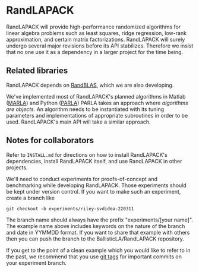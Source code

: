 # RandLAPACK

RandLAPACK will provide high-performance randomized algorithms for linear algebra problems such as least squares, ridge regression, low-rank approximation, and certain matrix factorizations.
RandLAPACK will surely undergo several major revisions before its API stabilizes.
Therefore we insist that no one use it as a dependency in a larger project for the time being.

## Related libraries

RandLAPACK depends on [RandBLAS](https://github.com/BallisticLA/proto_rblas), which we are also
developing. 

We've implemented most of RandLAPACK's planned algorithms in Matlab ([MARLA](https://github.com/BallisticLA/marla)) and Python ([PARLA](https://github.com/BallisticLA/parla))
PARLA takes an approach where *algorithms are objects.*
An algorithm needs to be instantiated with its tuning parameters and implementations 
of appropriate subroutines in order to be used.
RandLAPACK's main API will take a similar approach.


## Notes for collaborators

Refer to ``INSTALL.md`` for directions on how to install RandLAPACK's dependencies,
install RandLAPACK itself, and use RandLAPACK in other projects.

We'll need to conduct experiments for proofs-of-concept and benchmarking while developing RandLAPACK. Those experiments should be kept under version control. If you want to make such an experiment, create a branch like
```
git checkout -b experiments/riley-svdidea-220311
```
The branch name should always have the prefix "experiments/[your name]". The example name above includes keywords on the nature of the branch and date in YYMMDD format. If you want to share that example with others then you can push the branch to the BallisticLA/RandLAPACK repository.

If you get to the point of a clean example which you would like to refer to in the past, we recommend that you use [git tags](https://en.wikibooks.org/wiki/Git/Advanced#Tags) for important commits on your experiment branch.
